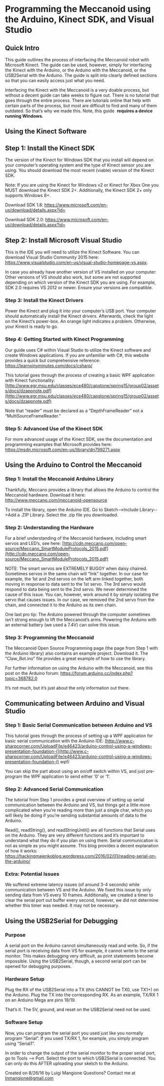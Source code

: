 # Programming the Meccanoid using the Arduino, Kinect SDK, and Visual Studio

## Quick Intro

This guide outlines the process of interfacing the Meccanoid robot with Microsoft Kinect. The guide can be
used, however, simply for interfacing the Kinect with the Arduino, or the Arduino with the Meccanoid, or the
USB2Serial with the Arduino. The guide is split into clearly defined sections so that you can easily access just
what you need.

Interfacing the Kinect with the Meccanoid is a very doable process, but without a decent guide can take
weeks to figure out. There is no tutorial that goes through the entire process. There are tutorials online that
help with certain parts of the process, but most are difficult to find and many of them outdated. So that’s why
we made this. Note, this guide ​ **requires a device running Windows.**

## Using the Kinect Software

## Step 1: Install the Kinect SDK

The version of the Kinect for Windows SDK that you install will depend on your computer’s operating system
and the type of Kinect sensor you are using. You should download the most recent (viable) version of the
Kinect SDK.

Note: If you are using the Kinect for Windows v2 or Kinect for Xbox One you MUST download the Kinect SDK
2+. Additionally, the Kinect SDK 2+ only supports Windows 8+.

Download SDK 1.8: ​https://www.microsoft.com/en-us/download/details.aspx?id=

Download SDK 2.0: ​https://www.microsoft.com/en-us/download/details.aspx?id=

## Step 2: Install Microsoft Visual Studio

This is the IDE you will need to utilize the Kinect Software. You can download Visual Studio Community 2015
here: ​https://www.visualstudio.com/en-us/visual-studio-homepage-vs.aspx​.

In case you already have another version of VS installed on your computer: Other versions of VS should also
work, but some are not supported depending on which version of the Kinect SDK you are using. For example,
SDK 2.0 requires VS 2012 or newer. Ensure your versions are compatible.


### Step 3: Install the Kinect Drivers

Power the Kinect and plug it into your computer’s USB port. Your computer should automatically install the
Kinect drivers. Afterwards, check the light on the Kinect’s power-box. An orange light indicates a problem.
Otherwise, your Kinect is ready to go.

### Step 4: Getting Started with Kinect Programming

Our guide uses C# within Visual Studio to utilize the Kinect software and create Windows applications. If you
are unfamiliar with C#, this website provides a quick but comprehensive reference:
https://learnxinyminutes.com/docs/csharp/

This tutorial goes through the process of creating a basic WPF application with Kinect functionality:
[http://www.egr.msu.edu/classes/ece480/capstone/spring15/group02/assets/docs/dzappnote.pdf](http://www.egr.msu.edu/classes/ece480/capstone/spring15/group02/assets/docs/dzappnote.pdf)

Note that “reader” must be declared as a “DepthFrameReader” not a “MultiSourceFrameReader.”

### Step 5: Advanced Use of the Kinect SDK

For more advanced usage of the Kinect SDK, see the documentation and programming examples that
Microsoft provides here: ​https://msdn.microsoft.com/en-us/library/dn799271.aspx

## Using the Arduino to Control the Meccanoid

### Step 1: Install the Meccanoid Arduino Library

Thankfully, Meccano provides a library that allows the Arduino to control the Meccanoid hardware. Download
it here: ​http://www.meccano.com/meccanoid-opensource

To install the library, open the Arduino IDE. Go to Sketch-->Include Library-->Add a .ZIP Library. Select the .zip
file you downloaded.

### Step 2: Understanding the Hardware

For a brief understanding of the Meccanoid hardware, including smart servos and LED’s, see here:
[http://cdn.meccano.com/open-source/Meccano_SmartModuleProtocols_2015.pdf](http://cdn.meccano.com/open-source/Meccano_SmartModuleProtocols_2015.pdf)

NOTE: The smart servos are EXTREMELY BUGGY when daisy chained. Sometimes servos in the same chain
will “link” together. In our case for example, the 1st and 2nd servos on the left arm linked together, both
moving in response to data sent to the 1st servo. The 3rd servo would respond to data being sent to the 2nd
servo. We never determined the cause of this issue. You can, however, work around it by simply isolating the
servo that causes issues. In our case, we removed the 2nd servo from the chain, and connected it to the
Arduino as its own chain.


One last pro tip: The Arduino powered through the computer sometimes isn’t strong enough to lift the
Meccanoid’s arms. Powering the Arduino with an external battery (we used a 7.4V) can solve this issue.

### Step 3: Programming the Meccanoid

The Meccanoid Open Source Programming page (the page from Step 1 with the Arduino library) also contains
an example project. Download it. The “Claw_Bot.ino” file provides a great example of how to use the library.

For further information on using the Arduino with the Meccanoid, see this post on the Arduino forum:
https://forum.arduino.cc/index.php?topic=368782.0

It’s not much, but it’s just about the only information out there.

## Communicating between Arduino and Visual Studio

### Step 1: Basic Serial Communication between Arduino and VS

This tutorial goes through the process of setting up a WPF application for basic serial communication with the
Arduino IDE:
[http://www.c-sharpcorner.com/UploadFile/e46423/arduino-control-using-a-windows-presentation-foundation-​(](http://www.c-sharpcorner.com/UploadFile/e46423/arduino-control-using-a-windows-presentation-foundation-​()
wpf/

You can skip the part about using an on/off switch within VS, and just pre-program the WPF application to
send either ‘0’ or ‘1’.

### Step 2: Advanced Serial Communication

The tutorial from Step 1 provides a great overview of setting up serial communication between the Arduino
and VS, but things get a little more complicated when you’re reading more than just a single char, which you
will likely be doing if you’re sending substantial amounts of data to the Arduino.

Read(), readString(), and readStringUntil() are all functions that Serial uses on the Arduino. They are very
different functions and it’s important to understand what they do if you plan on using them. Serial
communication is not as simple as you might assume. This blog provides a decent explanation of how it
works: ​https://hackingmajenkoblog.wordpress.com/2016/02/01/reading-serial-on-the-arduino/

### Extra: Potential Issues

We suffered extreme latency issues (of around 3-4 seconds) while communication between VS and the
Arduino. We fixed this issue by only sending data from VS every 10 frames. Additionally, we created a timer to
clear the serial port out buffer every second, however, we did not determine whether this timer was needed.
It may not be necessary.


## Using the USB2Serial for Debugging

### Purpose

A serial port on the Arduino cannot simultaneously read and write. So, if the serial port is receiving data from
VS for example, it cannot write to the serial monitor. This makes debugging very difficult, as print statements
become impossible. Using the USB2Serial, though, a second serial port can be opened for debugging
purposes.

### Hardware Setup

Plug the RX of the USB2Serial into a TX (this CANNOT be TX0, use TX1+) on the Arduino. Plug the TX into the
corresponding RX. As an example, TX/RX 1 on an Arduino Mega are pins 18/19.

That’s it. The 5V, ground, and reset on the USB2Serial need not be used.

### Software Setup

Now, you can program the serial port you used just like you normally program “Serial”. If you used TX/RX 1, for
example, you simply program using “Serial1”.

In order to change the output of the serial monitor to the proper serial port, go to Tools --> Port. Select the
port to which USB2Serial is connected. You can only do this AFTER uploading your sketch to the Arduino.

Created on 8/26/16 by Luigi Mangione
Questions? Contact me at ​lnmangione@gmail.com
